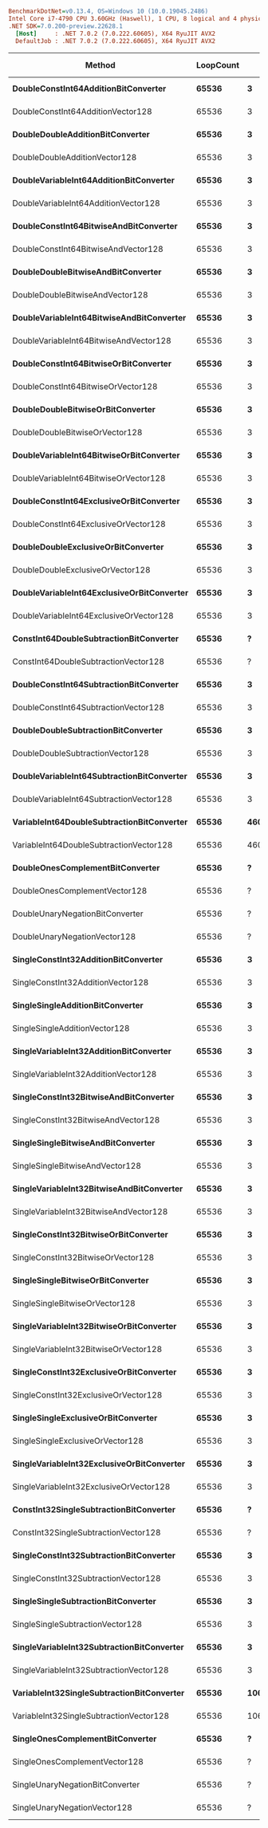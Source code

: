``` ini

BenchmarkDotNet=v0.13.4, OS=Windows 10 (10.0.19045.2486)
Intel Core i7-4790 CPU 3.60GHz (Haswell), 1 CPU, 8 logical and 4 physical cores
.NET SDK=7.0.200-preview.22628.1
  [Host]     : .NET 7.0.2 (7.0.222.60605), X64 RyuJIT AVX2
  DefaultJob : .NET 7.0.2 (7.0.222.60605), X64 RyuJIT AVX2


```
|                                     Method | LoopCount |                left |               right | value |     Mean |    Error |   StdDev | Code Size |
|------------------------------------------- |---------- |-------------------- |-------------------- |------ |---------:|---------:|---------:|----------:|
|       **DoubleConstInt64AdditionBitConverter** |     **65536** |                   **3** |                   **?** |     **?** | **54.18 μs** | **0.158 μs** | **0.140 μs** |      **50 B** |
|          DoubleConstInt64AdditionVector128 |     65536 |                   3 |                   ? |     ? | 20.68 μs | 0.327 μs | 0.290 μs |      35 B |
|           **DoubleDoubleAdditionBitConverter** |     **65536** |                   **3** |                   **1** |     **?** | **54.23 μs** | **0.248 μs** | **0.232 μs** |      **45 B** |
|              DoubleDoubleAdditionVector128 |     65536 |                   3 |                   1 |     ? | 25.07 μs | 0.493 μs | 0.914 μs |      27 B |
|    **DoubleVariableInt64AdditionBitConverter** |     **65536** |                   **3** | **4607182418800017408** |     **?** | **54.04 μs** | **0.148 μs** | **0.131 μs** |      **36 B** |
|       DoubleVariableInt64AdditionVector128 |     65536 |                   3 | 4607182418800017408 |     ? | 20.57 μs | 0.127 μs | 0.119 μs |      32 B |
|     **DoubleConstInt64BitwiseAndBitConverter** |     **65536** |                   **3** |                   **?** |     **?** | **54.28 μs** | **0.309 μs** | **0.274 μs** |      **50 B** |
|        DoubleConstInt64BitwiseAndVector128 |     65536 |                   3 |                   ? |     ? | 18.51 μs | 0.159 μs | 0.149 μs |      35 B |
|         **DoubleDoubleBitwiseAndBitConverter** |     **65536** |                   **3** |                   **1** |     **?** | **54.23 μs** | **0.203 μs** | **0.190 μs** |      **45 B** |
|            DoubleDoubleBitwiseAndVector128 |     65536 |                   3 |                   1 |     ? | 23.58 μs | 0.470 μs | 1.143 μs |      27 B |
|  **DoubleVariableInt64BitwiseAndBitConverter** |     **65536** |                   **3** | **4607182418800017408** |     **?** | **54.28 μs** | **0.239 μs** | **0.212 μs** |      **36 B** |
|     DoubleVariableInt64BitwiseAndVector128 |     65536 |                   3 | 4607182418800017408 |     ? | 20.33 μs | 0.406 μs | 0.514 μs |      32 B |
|      **DoubleConstInt64BitwiseOrBitConverter** |     **65536** |                   **3** |                   **?** |     **?** | **54.24 μs** | **0.195 μs** | **0.173 μs** |      **50 B** |
|         DoubleConstInt64BitwiseOrVector128 |     65536 |                   3 |                   ? |     ? | 18.57 μs | 0.225 μs | 0.199 μs |      35 B |
|          **DoubleDoubleBitwiseOrBitConverter** |     **65536** |                   **3** |                   **1** |     **?** | **54.15 μs** | **0.272 μs** | **0.255 μs** |      **45 B** |
|             DoubleDoubleBitwiseOrVector128 |     65536 |                   3 |                   1 |     ? | 23.25 μs | 0.465 μs | 1.296 μs |      27 B |
|   **DoubleVariableInt64BitwiseOrBitConverter** |     **65536** |                   **3** | **4607182418800017408** |     **?** | **54.14 μs** | **0.237 μs** | **0.222 μs** |      **36 B** |
|      DoubleVariableInt64BitwiseOrVector128 |     65536 |                   3 | 4607182418800017408 |     ? | 18.57 μs | 0.163 μs | 0.153 μs |      32 B |
|    **DoubleConstInt64ExclusiveOrBitConverter** |     **65536** |                   **3** |                   **?** |     **?** | **54.26 μs** | **0.208 μs** | **0.194 μs** |      **50 B** |
|       DoubleConstInt64ExclusiveOrVector128 |     65536 |                   3 |                   ? |     ? | 18.54 μs | 0.190 μs | 0.159 μs |      35 B |
|        **DoubleDoubleExclusiveOrBitConverter** |     **65536** |                   **3** |                   **1** |     **?** | **54.21 μs** | **0.242 μs** | **0.189 μs** |      **45 B** |
|           DoubleDoubleExclusiveOrVector128 |     65536 |                   3 |                   1 |     ? | 28.96 μs | 0.572 μs | 0.856 μs |      27 B |
| **DoubleVariableInt64ExclusiveOrBitConverter** |     **65536** |                   **3** | **4607182418800017408** |     **?** | **54.26 μs** | **0.258 μs** | **0.242 μs** |      **36 B** |
|    DoubleVariableInt64ExclusiveOrVector128 |     65536 |                   3 | 4607182418800017408 |     ? | 18.54 μs | 0.152 μs | 0.135 μs |      32 B |
|    **ConstInt64DoubleSubtractionBitConverter** |     **65536** |                   **?** |                   **1** |     **?** | **72.16 μs** | **0.305 μs** | **0.271 μs** |      **53 B** |
|       ConstInt64DoubleSubtractionVector128 |     65536 |                   ? |                   1 |     ? | 20.63 μs | 0.209 μs | 0.174 μs |      35 B |
|    **DoubleConstInt64SubtractionBitConverter** |     **65536** |                   **3** |                   **?** |     **?** | **54.25 μs** | **0.346 μs** | **0.324 μs** |      **50 B** |
|       DoubleConstInt64SubtractionVector128 |     65536 |                   3 |                   ? |     ? | 20.57 μs | 0.156 μs | 0.146 μs |      35 B |
|        **DoubleDoubleSubtractionBitConverter** |     **65536** |                   **3** |                   **1** |     **?** | **54.15 μs** | **0.149 μs** | **0.140 μs** |      **45 B** |
|           DoubleDoubleSubtractionVector128 |     65536 |                   3 |                   1 |     ? | 26.96 μs | 0.517 μs | 0.741 μs |      27 B |
| **DoubleVariableInt64SubtractionBitConverter** |     **65536** |                   **3** | **4607182418800017408** |     **?** | **54.09 μs** | **0.207 μs** | **0.173 μs** |      **36 B** |
|    DoubleVariableInt64SubtractionVector128 |     65536 |                   3 | 4607182418800017408 |     ? | 20.84 μs | 0.177 μs | 0.166 μs |      32 B |
| **VariableInt64DoubleSubtractionBitConverter** |     **65536** | **4607182418800017408** |                   **1** |     **?** | **54.47 μs** | **0.506 μs** | **0.474 μs** |      **43 B** |
|    VariableInt64DoubleSubtractionVector128 |     65536 | 4607182418800017408 |                   1 |     ? | 20.69 μs | 0.275 μs | 0.244 μs |      32 B |
|           **DoubleOnesComplementBitConverter** |     **65536** |                   **?** |                   **?** |     **3** | **54.32 μs** | **0.252 μs** | **0.236 μs** |      **36 B** |
|              DoubleOnesComplementVector128 |     65536 |                   ? |                   ? |     3 | 19.31 μs | 0.263 μs | 0.220 μs |      31 B |
|            DoubleUnaryNegationBitConverter |     65536 |                   ? |                   ? |     3 | 54.22 μs | 0.147 μs | 0.130 μs |      36 B |
|               DoubleUnaryNegationVector128 |     65536 |                   ? |                   ? |     3 | 18.47 μs | 0.135 μs | 0.120 μs |      31 B |
|       **SingleConstInt32AdditionBitConverter** |     **65536** |                   **3** |                   **?** |     **?** | **54.06 μs** | **0.213 μs** | **0.178 μs** |      **41 B** |
|          SingleConstInt32AdditionVector128 |     65536 |                   3 |                   ? |     ? | 20.57 μs | 0.180 μs | 0.150 μs |      35 B |
|           **SingleSingleAdditionBitConverter** |     **65536** |                   **3** |                   **1** |     **?** | **54.15 μs** | **0.207 μs** | **0.193 μs** |      **43 B** |
|              SingleSingleAdditionVector128 |     65536 |                   3 |                   1 |     ? | 29.80 μs | 0.537 μs | 0.476 μs |      27 B |
|    **SingleVariableInt32AdditionBitConverter** |     **65536** |                   **3** |          **1065353216** |     **?** | **54.60 μs** | **0.611 μs** | **0.542 μs** |      **34 B** |
|       SingleVariableInt32AdditionVector128 |     65536 |                   3 |          1065353216 |     ? | 20.51 μs | 0.160 μs | 0.150 μs |      32 B |
|     **SingleConstInt32BitwiseAndBitConverter** |     **65536** |                   **3** |                   **?** |     **?** | **54.16 μs** | **0.173 μs** | **0.153 μs** |      **41 B** |
|        SingleConstInt32BitwiseAndVector128 |     65536 |                   3 |                   ? |     ? | 18.60 μs | 0.241 μs | 0.214 μs |      35 B |
|         **SingleSingleBitwiseAndBitConverter** |     **65536** |                   **3** |                   **1** |     **?** | **54.05 μs** | **0.189 μs** | **0.177 μs** |      **43 B** |
|            SingleSingleBitwiseAndVector128 |     65536 |                   3 |                   1 |     ? | 28.28 μs | 0.452 μs | 0.663 μs |      27 B |
|  **SingleVariableInt32BitwiseAndBitConverter** |     **65536** |                   **3** |          **1065353216** |     **?** | **54.14 μs** | **0.194 μs** | **0.172 μs** |      **34 B** |
|     SingleVariableInt32BitwiseAndVector128 |     65536 |                   3 |          1065353216 |     ? | 18.54 μs | 0.189 μs | 0.177 μs |      32 B |
|      **SingleConstInt32BitwiseOrBitConverter** |     **65536** |                   **3** |                   **?** |     **?** | **54.32 μs** | **0.232 μs** | **0.194 μs** |      **41 B** |
|         SingleConstInt32BitwiseOrVector128 |     65536 |                   3 |                   ? |     ? | 18.51 μs | 0.156 μs | 0.146 μs |      35 B |
|          **SingleSingleBitwiseOrBitConverter** |     **65536** |                   **3** |                   **1** |     **?** | **54.18 μs** | **0.232 μs** | **0.206 μs** |      **43 B** |
|             SingleSingleBitwiseOrVector128 |     65536 |                   3 |                   1 |     ? | 23.24 μs | 0.461 μs | 1.050 μs |      27 B |
|   **SingleVariableInt32BitwiseOrBitConverter** |     **65536** |                   **3** |          **1065353216** |     **?** | **55.00 μs** | **0.982 μs** | **0.964 μs** |      **34 B** |
|      SingleVariableInt32BitwiseOrVector128 |     65536 |                   3 |          1065353216 |     ? | 18.86 μs | 0.359 μs | 0.559 μs |      32 B |
|    **SingleConstInt32ExclusiveOrBitConverter** |     **65536** |                   **3** |                   **?** |     **?** | **54.09 μs** | **0.170 μs** | **0.142 μs** |      **41 B** |
|       SingleConstInt32ExclusiveOrVector128 |     65536 |                   3 |                   ? |     ? | 18.94 μs | 0.343 μs | 0.433 μs |      35 B |
|        **SingleSingleExclusiveOrBitConverter** |     **65536** |                   **3** |                   **1** |     **?** | **54.24 μs** | **0.244 μs** | **0.228 μs** |      **43 B** |
|           SingleSingleExclusiveOrVector128 |     65536 |                   3 |                   1 |     ? | 26.08 μs | 0.520 μs | 0.762 μs |      27 B |
| **SingleVariableInt32ExclusiveOrBitConverter** |     **65536** |                   **3** |          **1065353216** |     **?** | **54.01 μs** | **0.155 μs** | **0.137 μs** |      **34 B** |
|    SingleVariableInt32ExclusiveOrVector128 |     65536 |                   3 |          1065353216 |     ? | 18.51 μs | 0.132 μs | 0.117 μs |      32 B |
|    **ConstInt32SingleSubtractionBitConverter** |     **65536** |                   **?** |                   **1** |     **?** | **72.30 μs** | **0.614 μs** | **0.512 μs** |      **43 B** |
|       ConstInt32SingleSubtractionVector128 |     65536 |                   ? |                   1 |     ? | 20.53 μs | 0.162 μs | 0.152 μs |      35 B |
|    **SingleConstInt32SubtractionBitConverter** |     **65536** |                   **3** |                   **?** |     **?** | **54.18 μs** | **0.230 μs** | **0.215 μs** |      **41 B** |
|       SingleConstInt32SubtractionVector128 |     65536 |                   3 |                   ? |     ? | 20.58 μs | 0.131 μs | 0.109 μs |      35 B |
|        **SingleSingleSubtractionBitConverter** |     **65536** |                   **3** |                   **1** |     **?** | **54.24 μs** | **0.209 μs** | **0.195 μs** |      **43 B** |
|           SingleSingleSubtractionVector128 |     65536 |                   3 |                   1 |     ? | 24.94 μs | 0.498 μs | 1.231 μs |      27 B |
| **SingleVariableInt32SubtractionBitConverter** |     **65536** |                   **3** |          **1065353216** |     **?** | **54.84 μs** | **0.814 μs** | **0.762 μs** |      **34 B** |
|    SingleVariableInt32SubtractionVector128 |     65536 |                   3 |          1065353216 |     ? | 20.84 μs | 0.145 μs | 0.136 μs |      32 B |
| **VariableInt32SingleSubtractionBitConverter** |     **65536** |          **1065353216** |                   **1** |     **?** | **53.99 μs** | **0.185 μs** | **0.164 μs** |      **43 B** |
|    VariableInt32SingleSubtractionVector128 |     65536 |          1065353216 |                   1 |     ? | 20.62 μs | 0.126 μs | 0.111 μs |      31 B |
|           **SingleOnesComplementBitConverter** |     **65536** |                   **?** |                   **?** |     **3** | **54.10 μs** | **0.268 μs** | **0.238 μs** |      **33 B** |
|              SingleOnesComplementVector128 |     65536 |                   ? |                   ? |     3 | 19.17 μs | 0.199 μs | 0.186 μs |      31 B |
|            SingleUnaryNegationBitConverter |     65536 |                   ? |                   ? |     3 | 54.05 μs | 0.268 μs | 0.209 μs |      33 B |
|               SingleUnaryNegationVector128 |     65536 |                   ? |                   ? |     3 | 18.81 μs | 0.371 μs | 0.347 μs |      31 B |
